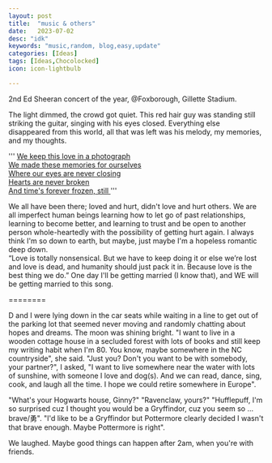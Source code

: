 ```yaml
---
layout: post
title:  "music & others"
date:   2023-07-02
desc: "idk"
keywords: "music,random, blog,easy,update"
categories: [Ideas]
tags: [Ideas,Chocolocked]
icon: icon-lightbulb

---
```


2nd Ed Sheeran concert of the year, @Foxborough, Gillette Stadium.

The light dimmed, the crowd got quiet. This red hair guy was standing still striking the guitar, singing with his eyes closed. 
Everything else disappeared from this world, all that was left was his melody, my memories, and my thoughts. 

'''
<a href="https://open.spotify.com/track/1HNkqx9Ahdgi1Ixy2xkKkL"> 
We keep this love in a photograph
<br>We made these memories for ourselves
<br>Where our eyes are never closing
<br>Hearts are never broken
<br>And time's forever frozen, still
</a>
'''

We all have been there; loved and hurt, didn't love and hurt others. We are all imperfect human beings learning how to let go of past relationships,
learning to become better, and learning to trust and be open to another person whole-heartedly with the possibility of getting hurt again. I always think I'm so down to earth, but maybe, just maybe I'm a hopeless romantic deep down.  
“Love is totally nonsensical. But we have to keep doing it or else we’re lost and love is dead, and humanity should just pack it in. 
Because love is the best thing we do.”
One day I'll be getting married (I know that), and WE will be getting married to this song. 


========

D and I were lying down in the car seats while waiting in a line to get out of the parking lot that seemed never moving and randomly chatting about
hopes and dreams. The moon was shining bright.
"I want to live in a wooden cottage house in a secluded forest with lots of books and still keep my writing habit when I'm 80. You know, maybe somewhere
in the NC countryside", she said. 
"Just you? Don't you want to be with somebody, your partner?", I asked, "I want to live somewhere near the water with lots of sunshine, with someone I love
and dog(s). And we can read, dance, sing, cook, and laugh all the time. I hope we could retire somewhere in Europe".

"What's your Hogwarts house, Ginny?" 
"Ravenclaw, yours?" 
"Hufflepuff, I'm so surprised cuz I thought you would be a Gryffindor, cuz you seem so ... brave/勇". 
"I'd like to be a Gryffindor but Pottermore clearly decided I wasn't that brave enough. Maybe Pottermore is right".

We laughed. 
Maybe good things can happen after 2am, when you're with friends. 






